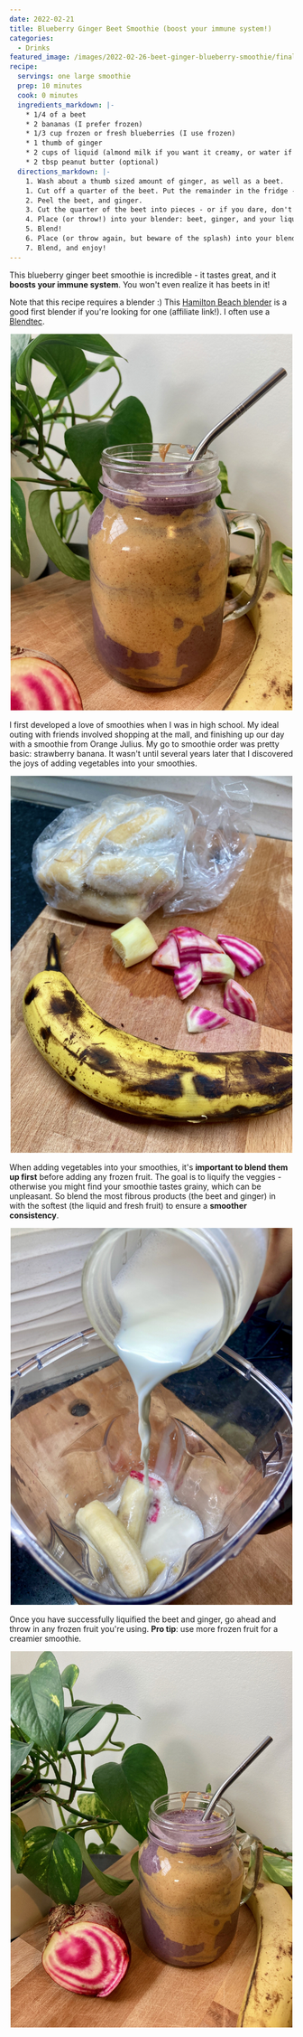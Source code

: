 ```yaml
---
date: 2022-02-21
title: Blueberry Ginger Beet Smoothie (boost your immune system!)
categories:
  - Drinks
featured_image: /images/2022-02-26-beet-ginger-blueberry-smoothie/final.jpeg
recipe:
  servings: one large smoothie
  prep: 10 minutes
  cook: 0 minutes
  ingredients_markdown: |-
    * 1/4 of a beet
    * 2 bananas (I prefer frozen)
    * 1/3 cup frozen or fresh blueberries (I use frozen)
    * 1 thumb of ginger
    * 2 cups of liquid (almond milk if you want it creamy, or water if you'd prefer)
    * 2 tbsp peanut butter (optional)
  directions_markdown: |-
    1. Wash about a thumb sized amount of ginger, as well as a beet.
    1. Cut off a quarter of the beet. Put the remainder in the fridge - you only need a quarter for this smoothie!
    2. Peel the beet, and ginger.
    3. Cut the quarter of the beet into pieces - or if you dare, don't cut it up at all. Your blender might be able to handle it! 
    4. Place (or throw!) into your blender: beet, ginger, and your liquid of choice. If you're using fresh blueberries or bananas, then throw them in the blender too.
    5. Blend!
    6. Place (or throw again, but beware of the splash) into your blender: frozen blueberries and frozen banana, if you're using it.
    7. Blend, and enjoy!
---
```


This blueberry ginger beet smoothie is incredible - it tastes great, and it **boosts your immune system**. You won't even realize it has beets in it!

Note that this recipe requires a blender :) This [Hamilton Beach blender](https://amzn.to/3LQHLsV) is a good first blender if you're looking for one (affiliate link!). I often use a [Blendtec](https://www.amazon.com/Blendtec-Original-Professional-Grade-Pre-programmed-10-speeds/dp/B000GIGZXM/?&_encoding=UTF8&tag=friendlyvegbl-20&linkCode=ur2&linkId=6baf907d879fe4c3a4b5aaa17da728c0&camp=1789&creative=9325).

<p align="center">
<img src="/images/2022-02-26-beet-ginger-blueberry-smoothie/sideview.jpeg" width="500">
</p>

I first developed a love of smoothies when I was in high school. My ideal outing with friends involved shopping at the mall, and finishing up our day with a smoothie from Orange Julius. My go to smoothie order was pretty basic: strawberry banana. It wasn't until several years later that I discovered the joys of adding vegetables into your smoothies.

<p align="center">
<img src="/images/2022-02-26-beet-ginger-blueberry-smoothie/ingredients.jpeg" width="500">
</p>

When adding vegetables into your smoothies, it's **important to blend them up first** before adding any frozen fruit. The goal is to liquify the veggies - otherwise you might find your smoothie tastes grainy, which can be unpleasant. So blend the most fibrous products (the beet and ginger) in with the softest (the liquid and fresh fruit) to ensure a **smoother consistency**.

<p align="center">
<img src="/images/2022-02-26-beet-ginger-blueberry-smoothie/almond_milk.jpeg" width="500">
</p>

Once you have successfully liquified the beet and ginger, go ahead and throw in any frozen fruit you're using. **Pro tip**: use more frozen fruit for a creamier smoothie.

<p align="center">
<img src="/images/2022-02-26-beet-ginger-blueberry-smoothie/final.jpeg" width="500">
</p>
